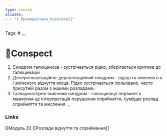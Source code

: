 ```yaml
---
type: course
aliases: 
- - "{ Пропедевтика_психіатрії"
---
```



Tags: #
__
# 📗Conspect
1. Синдром галюциноза - зустрічається рідко, зберігається критика до галюцинацій
2. Деперсоналізаційно-дереалізаційний синдром - відчуття зміненого я і зміненого відчуття місця. Рідко зустрічається ізольовано, часто присутній разом з іншими розладами.
3. Галюцинаторно-маячний синдром - галюцинації первинні а маячення це інтерпретація порушення сприйняття, суміщає розлад сприйняття та мислення
__
### Links
[[Модуль_1]] [[Розлади відчуття та сприймання]]